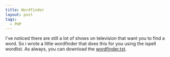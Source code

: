 ```yaml
---
title: Wordfinder
layout: post
tags:
  - PHP
---
```

I've noticed there are still a lot of shows on television that want you to find a word. So i wrote a little wordfinder that does this for you using the ispell wordlist. As always, you can download the [wordfinder.txt](http://www.timvw.be/wp-content/code/php/wordfinder.txt).
